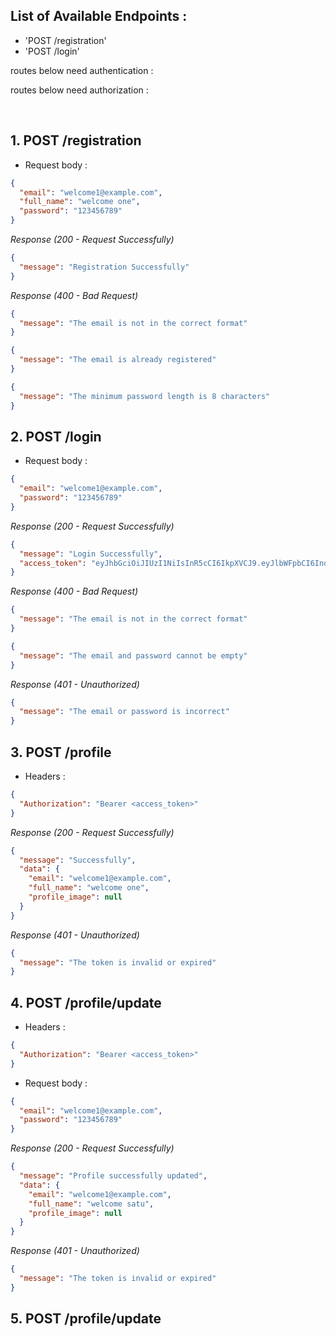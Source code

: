 ## List of Available Endpoints :

- 'POST /registration'
- 'POST /login'

routes below need authentication :

routes below need authorization :

&nbsp;

## 1. POST /registration

- Request body :

```json
{
  "email": "welcome1@example.com",
  "full_name": "welcome one",
  "password": "123456789"
}
```

_Response (200 - Request Successfully)_

```json
{
  "message": "Registration Successfully"
}
```

_Response (400 - Bad Request)_

```json
{
  "message": "The email is not in the correct format"
}
```

```json
{
  "message": "The email is already registered"
}
```

```json
{
  "message": "The minimum password length is 8 characters"
}
```

## 2. POST /login

- Request body :

```json
{
  "email": "welcome1@example.com",
  "password": "123456789"
}
```

_Response (200 - Request Successfully)_

```json
{
  "message": "Login Successfully",
  "access_token": "eyJhbGciOiJIUzI1NiIsInR5cCI6IkpXVCJ9.eyJlbWFpbCI6IndlbGNvbWUxQGV4YW1wbGUuY29tIiwicm9sZSI6ImNsaWVudCIsImV4cGlyYXRpb24iOjE3MTQ1MDQ5MzcsImlhdCI6MTcxNDQ2MTczN30.7YxcGa_tNS87Ft3XZdpff_lyLmZEOYaJzUEESWhBBLY"
}
```

_Response (400 - Bad Request)_

```json
{
  "message": "The email is not in the correct format"
}
```

```json
{
  "message": "The email and password cannot be empty"
}
```

_Response (401 - Unauthorized)_

```json
{
  "message": "The email or password is incorrect"
}
```

## 3. POST /profile

- Headers :

```json
{
  "Authorization": "Bearer <access_token>"
}
```

_Response (200 - Request Successfully)_

```json
{
  "message": "Successfully",
  "data": {
    "email": "welcome1@example.com",
    "full_name": "welcome one",
    "profile_image": null
  }
}
```

_Response (401 - Unauthorized)_

```json
{
  "message": "The token is invalid or expired"
}
```

## 4. POST /profile/update

- Headers :

```json
{
  "Authorization": "Bearer <access_token>"
}
```

- Request body :

```json
{
  "email": "welcome1@example.com",
  "password": "123456789"
}
```

_Response (200 - Request Successfully)_

```json
{
  "message": "Profile successfully updated",
  "data": {
    "email": "welcome1@example.com",
    "full_name": "welcome satu",
    "profile_image": null
  }
}
```

_Response (401 - Unauthorized)_

```json
{
  "message": "The token is invalid or expired"
}
```

## 5. POST /profile/update

